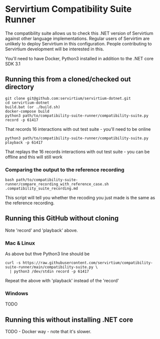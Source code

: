 # Servirtium Compatibility Suite Runner

The compatibility suite allows us to check this .NET version of Servirtium against other language implementations. Regular users of Servirtim are unlikely to deploy Servirtium in this configuration. People contributing to Servirtium development will be interested in this.

You'll need to have Docker, Python3 installed in addition to the .NET core SDK 3.1

## Running this from a cloned/checked out directory

```
git clone git@github.com:servirtium/servirtium-dotnet.git
cd servirtium-dotnet
build.bat (or ./build.sh)
docker-compose build
python3 path/to/compatibility-suite-runner/compatibility-suite.py record -p 61417
```

That records 16 interactions with out test suite - you'll need to be online

```
python3 path/to/compatibility-suite-runner/compatibility-suite.py playback -p 61417
```

That replays the 16 records interactions with out test suite - you can be offline and this will still work

### Comparing the output to the reference recording

```
bash path/to/compatibility-suite-runner/compare_recording_with_reference_case.sh .compatibility_suite_recording.md 
```

This script will tell you whether the recoding you just made is the same as the reference recording.

## Running this GitHub without cloning

Note 'record' and 'playback' above.

### Mac & Linux

As above but thve Python3 line should be

```
curl -s https://raw.githubusercontent.com/servirtium/compatibility-suite-runner/main/compatibility-suite.py \
  | python3 /dev/stdin record -p 61417  
```

Repeat the above with 'playback' instead of the 'record'


### Windows

TODO

## Running this without installing .NET core

TODO - Docker way - note that it's slower.